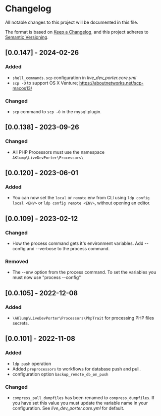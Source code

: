 # Changelog

All notable changes to this project will be documented in this file.

The format is based on [Keep a Changelog](https://keepachangelog.com/en/1.0.0/), and this project adheres to [Semantic Versioning](https://semver.org/spec/v2.0.0.html).

## [0.0.147] - 2024-02-26

### Added

- `shell_commands.scp` configuration in _live_dev_porter.core.yml_
- `scp -O` to support OS X Venture; https://aboutnetworks.net/scp-macos13/

### Changed

- `scp` command to `scp -O` in the mysql plugin.

## [0.0.138] - 2023-09-26

### Changed

- All PHP Processors must use the namespace `AKlump\LiveDevPorter\Processors\`

## [0.0.120] - 2023-06-01

### Added

- You can now set the `local` or `remote` env from CLI using `ldp config local <ENV>` or `ldp config remote <ENV>`, without opening an editor.

## [0.0.109] - 2023-02-12

### Changed

- How the process command gets it's environment variables. Add --config and --verbose to the process command.

### Removed

- The --env option from the process command. To set the variables you must now use "process --config"

## [0.0.105] - 2022-12-08

### Added

- `\AKlump\LiveDevPorter\Processors\PhpTrait` for processing PHP files secrets.

## [0.0.101] - 2022-11-08

### Added

- `ldp push` operation
- Added `preprocessors` to workflows for database push and pull.
- configuration option `backup_remote_db_on_push`

### Changed

- `compress_pull_dumpfiles` has been renamed to `compress_dumpfiles`. If you have set this value you must update the variable name in your configuration. See _live_dev_porter.core.yml_ for default.
